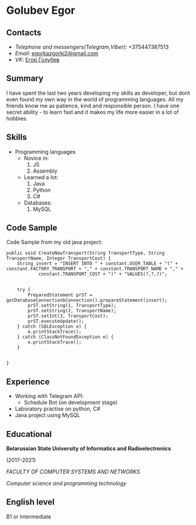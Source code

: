 # **Golubev Egor**
## **Contacts**
* _Telephone and messengers(Telegram,Viber)_: +375447387513
* _Email_: egorkazgorki2@gmail.com
* _VK_: [Егор Голубев](https://vk.com/redeyedgiftia)

## **Summary**

I have spent the last two years developing my skills as developer, but dont even found my own way in the world of programming languages. All my friends know me as patience, kind and responsible person. I have one secret ability - to learn fast and it makes my life more easier in a lot of hobbies.

## **Skills**

* Programming languages
    * Novice in:
        1. JS
        2. Assembly
    * Learned a lot:
        1. Java
        2. Python
        3. C#
    * Databases:
        1. MySQL

## Code Sample 
Code Sample from my old java project:

    public void CreateNewTransport(String TransportType, String TransportName, Integer TransportCost) {
        String insert = "INSERT INTO " + constant.USER_TABLE + "(" + constant.FACTORY_TRANSPORT + "," + constant.TRANSPORT_NAME + "," +
                constant.TRANSPORT_COST + ")" + "VALUES(?,?,?)";


        try {
            PreparedStatement prST = getDatabaseConnectionbConnection().prepareStatement(insert);
            prST.setString(1, TransportType);
            prST.setString(2, TransportName);
            prST.setInt(3, TransportCost);
            prST.executeUpdate();
        } catch (SQLException e) {
            e.printStackTrace();
        } catch (ClassNotFoundException e) {
            e.printStackTrace();
        }


    }

## Experience

* Working with Telegram API:
    * Schedule Bot (on development stage)
* Laboratory practise on python, C#
* Java project using MySQL

## Educational

**Belarussian State University of Informatics and Radioelectronics**                  

(2017-2021)

*FACULTY OF COMPUTER SYSTEMS AND NETWORKS*    

*Computer science and programming technology*

## English level

B1 or Intermediate

